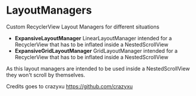# LayoutManagers
Custom RecyclerView Layout Managers for different situations

 - **ExpansiveLayoutManager**
LinearLayoutManager intended for a RecyclerView that has to be inflated inside a NestedScrollView
 - **ExpansiveGridLayoutManager**
GridLayoutManager intended for a RecyclerView that has to be inflated inside a NestedScrollView

As this layout managers are intended to be used inside a NestedScrollView they won't scroll by themselves.

Credits goes to crazyxu https://github.com/crazyxu
